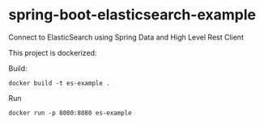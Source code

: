 # spring-boot-elasticsearch-example
Connect to ElasticSearch using Spring Data and High Level Rest Client

This project is dockerized:

Build:

```docker build -t es-example .```

Run

```docker run -p 8080:8080 еs-example```
